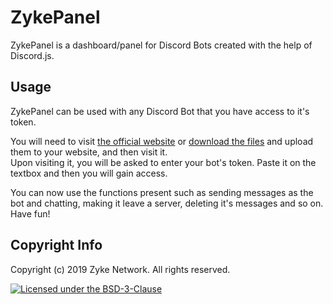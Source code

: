 # ZykePanel
ZykePanel is a dashboard/panel for Discord Bots created with the help of Discord.js.  

## Usage
ZykePanel can be used with any Discord Bot that you have access to it's token.  

You will need to visit [the official website](https://panel.zyke.me) or [download the files](https://github.com/ZykeNetwork/ZykePanel/archive/master.zip) and upload them to your website, and then visit it.  
Upon visiting it, you will be asked to enter your bot's token. Paste it on the textbox and then you will gain access.  

You can now use the functions present such as sending messages as the bot and chatting, making it leave a server, deleting it's messages and so on. Have fun!  

## Copyright Info
Copyright (c) 2019 Zyke Network. All rights reserved.  

[![Licensed under the BSD-3-Clause](https://img.shields.io/github/license/ZykeNetwork/ZykePanel.svg?style=for-the-badge&logo=GitHub)](https://github.com/ZykeNetwork/ZykePanel/blob/master/LICENSE.md)
